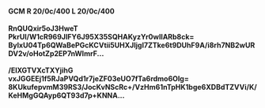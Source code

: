 #### GCM R 20/0c/400 L 20/0c/400
**RnQUQxir5oJ3HweT**<br/>**PkrUl/W1cR969JlFY6J95X35SQHAKyzYr0wlIARb8ck=**<br/>**BylxU04Tp6QWaBePGcKCVtii5UHXJljgl7ZTke6t9DUhF9A/i8rh7NB2wURDV2v/oHotZp2EP7nWlmrF...**<br/><br/>
**/ElXGTVXcTXYjihG**<br/>**vxJGGEEj1f5RJaPVQd1r7jeZF03eUO7fTa6rdmo6Olg=**<br/>**8KUkufepvmM39RS3/JocKvNScRc+/VzHm61nTpHK1bge6XDBdTZVVi/K/KeHMgGQAyp6QT93d7p+KNNA...**